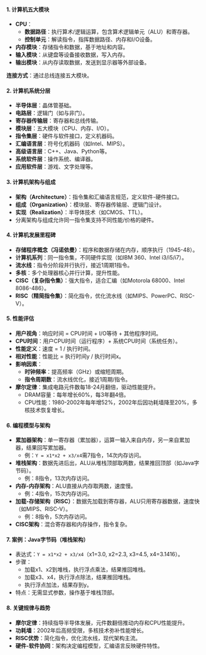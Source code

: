 
#### 1. 计算机五大模块
- **CPU**：
  - **数据路径**：执行算术/逻辑运算，包含算术逻辑单元（ALU）和寄存器。
  - **控制单元**：解读指令，指挥数据路径、内存和I/O设备。
- **内存模块**：存储指令和数据，基于地址和内容。
- **输入模块**：从键盘等设备接收数据，写入内存。
- **输出模块**：从内存读取数据，发送到显示器等外部设备。

**连接方式**：通过总线连接五大模块。

#### 2. 计算机系统分层
- **半导体层**：晶体管基础。
- **电路层**：逻辑门（如与非门）。
- **寄存器传输层**：寄存器和总线传输。
- **模块层**：五大模块（CPU、内存、I/O）。
- **指令集层**：硬件与软件接口，定义机器码。
- **汇编语言层**：符号化机器码（如Intel、MIPS）。
- **高级语言层**：C++、Java、Python等。
- **系统软件层**：操作系统、编译器。
- **应用软件层**：游戏、文字处理等。

#### 3. 计算机架构与组成
- **架构（Architecture）**：指令集和汇编语言规范，定义软件-硬件接口。
- **组成（Organization）**：模块层、寄存器传输层、逻辑门设计。
- **实现（Realization）**：半导体技术（如CMOS、TTL）。
- 分离架构与组成允许同一指令集支持不同性能/价格的硬件。

#### 4. 计算机发展里程碑
- **存储程序概念（冯诺依曼）**：程序和数据存储在内存，顺序执行（1945-48）。
- **计算机系列**：同一指令集，不同硬件实现（如IBM 360、Intel i3/i5/i7）。
- **流水线**：指令分阶段并行执行，接近1周期1指令。
- **多核**：多个处理器核心并行计算，提升性能。
- **CISC（复杂指令集）**：强大指令，适合汇编（如Motorola 68000、Intel 8086-486）。
- **RISC（精简指令集）**：简化指令，优化流水线（如MIPS、PowerPC、RISC-V）。

#### 5. 性能评估
- **用户视角**：响应时间 = CPU时间 + I/O等待 + 其他程序时间。
- **CPU时间**：用户CPU时间（运行程序）+ 系统CPU时间（系统任务）。
- **性能定义**：速度 = 1 / 执行时间。
- **相对性能**：性能比 = 执行时间y / 执行时间x。
- **影响因素**：
  - **时钟频率**：提高频率（GHz）或缩短周期。
  - **指令周期数**：流水线优化，接近1周期/指令。
- **摩尔定律**：集成电路元件数每18-24月翻倍，驱动性能提升。
  - DRAM容量：每年增长60%，每3年翻4倍。
  - CPU性能：1980-2002年每年增52%，2002年后因功耗墙降至20%，多核技术恢复增长。

#### 6. 编程模型与架构
- **累加器架构**：单一寄存器（累加器），运算一输入来自内存，另一来自累加器，结果回写累加器。
  - 例：`Y = x1*x2 + x3/x4`需7指令，14次内存访问。
- **堆栈架构**：数据先进后出，ALU从堆栈顶部取两数，结果推回顶部（如Java字节码）。
  - 例：8指令，13次内存访问。
- **内存-内存架构**：ALU直接从内存取两数，速度慢。
  - 例：4指令，15次内存访问。
- **加载-存储架构（RISC）**：数据先加载到寄存器，ALU只用寄存器数据，速度快（如MIPS、RISC-V）。
  - 例：8指令，5次内存访问。
- **CISC架构**：混合寄存器和内存操作，指令复杂。

#### 7. 案例：Java字节码（堆栈架构）
- 表达式：`Y = x1*x2 + x3/x4`（x1=3.0, x2=2.3, x3=4.5, x4=3.1416）。
- 步骤：
  - 加载x1、x2到堆栈，执行浮点乘法，结果推回堆栈。
  - 加载x3、x4，执行浮点除法，结果推回堆栈。
  - 执行浮点加法，结果存到y。
- 特点：无需显式参数，操作基于堆栈顶部。

#### 8. 关键规律与趋势
- **摩尔定律**：持续指导半导体发展，元件数翻倍推动内存和CPU性能提升。
- **功耗墙**：2002年后高频受限，多核技术弥补性能增长。
- **RISC优势**：简化指令，优化流水线，现代架构主流。
- **硬件-软件协同**：架构决定编程模型，汇编语言反映硬件特性。


